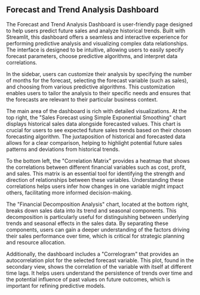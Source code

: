 ## Forecast and Trend Analysis Dashboard

The Forecast and Trend Analysis Dashboard is user-friendly page designed to help users predict future sales and analyze historical trends. Built with Streamlit, this dashboard offers a seamless and interactive experience for performing predictive analysis and visualizing complex data relationships. The interface is designed to be intuitive, allowing users to easily specify forecast parameters, choose predictive algorithms, and interpret data correlations.

In the sidebar, users can customize their analysis by specifying the number of months for the forecast, selecting the forecast variable (such as sales), and choosing from various predictive algorithms. This customization enables users to tailor the analysis to their specific needs and ensures that the forecasts are relevant to their particular business context.

The main area of the dashboard is rich with detailed visualizations. At the top right, the "Sales Forecast using Simple Exponential Smoothing" chart displays historical sales data alongside forecasted values. This chart is crucial for users to see expected future sales trends based on their chosen forecasting algorithm. The juxtaposition of historical and forecasted data allows for a clear comparison, helping to highlight potential future sales patterns and deviations from historical trends.

To the bottom left, the "Correlation Matrix" provides a heatmap that shows the correlations between different financial variables such as cost, profit, and sales. This matrix is an essential tool for identifying the strength and direction of relationships between these variables. Understanding these correlations helps users infer how changes in one variable might impact others, facilitating more informed decision-making.

The "Financial Decomposition Analysis" chart, located at the bottom right, breaks down sales data into its trend and seasonal components. This decomposition is particularly useful for distinguishing between underlying trends and seasonal effects in the sales data. By separating these components, users can gain a deeper understanding of the factors driving their sales performance over time, which is critical for strategic planning and resource allocation.

Additionally, the dashboard includes a "Correlogram" that provides an autocorrelation plot for the selected forecast variable. This plot, found in the secondary view, shows the correlation of the variable with itself at different time lags. It helps users understand the persistence of trends over time and the potential influence of past values on future outcomes, which is important for refining predictive models.
